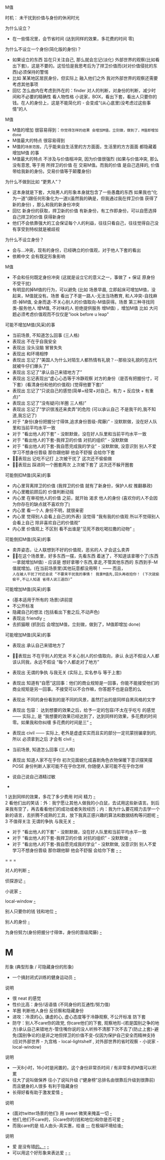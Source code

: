 
M值

时机：
未干扰到价值与身份的休闲时光

为什么设立？
- 在一些情况里，会节省时间 (达到同样的效果，多花费的时间 零[)](https://www.v2ex.com/notes/28779)

为什么不设立一个身份(简化版的身份)？
- 如果设立的东西 旨在只关注自己, 那么就会忘记(淡化) 外部世界的观察(比如看出下套)，这是不要的。这恰恰是我思考后为了捍卫价值而(对对价值侵扰的东西)必须保持的警惕
- 比如 某某地区居民身份，但实际上 融入他们之外 我对外部世界的观察还需要考虑其他事项
- 回忆 怎么由内在考虑到外在的：finder 对人的判断，对身份的判断，减少时间和不必要的精确性 看人物性格 小说家，BOX，看出下套，看出人只要你的钱。在人的身份上，这是不能简化的 - 会变成“(从心底里)没考虑过这些事情”的人

M值
- M值的增加 很容易得到：`你觉得怎样的结果 会增加M值，立刻做，做到了，M值即增加 done`
- M值最大的特点 很容易得到
- M值的`场景范围`，几乎能来自生活里的方方面面，生活里的方方面面 都隐藏着 增加M值 的事
- M值最大的特点 不涉及与价值相冲突, 因为价值很强烈 (如果与价值冲突, 那么没有意思, 等于用 所捍卫的价值 在 交易M值。而我的价值 是自己选择的, 价值带给我新的身份。交易价值等于颠覆身份)

为什么不做到比如 “更男人”？
- 这本身就是下套，大陆男人的形象本身就包含了一些愚蠢的东西 如果我也“化为一道”(跟任何形象化为一道)(虽然我的确是，但我通过我在捍卫价值 获得了新的身份) ，那么和我的新身份冲突
- 回忆 新身份的获取，捍卫新的价值 有新身份，有工作即身份，可以自愿选择自己捍卫的价值 获得新身份
- 他们不会依靠强大的工会保证每个人的利益，往往只看自己，往往觉得自己没有享受到特权就是被歧视

为什么不设立身份？
- 会与...冲突，现有的身份，已经确立的价值观，对于他人下套的看出
- 依赖中文 会有既定形象影响

M值
- 不会和任何既定身份冲突 (这就是设立它的意义之一，事做了 + 保证 原身份 不受干扰)
- 有明显的掉M值的行为，可以避免 (比如 场景早晨, 立即起床可增加M值，没起来，M值就没有。场景 看出了不是一路人-无法当场教育, 和人冲突-自找麻烦-掉M值, 全身而退-不关心别人的价值取向-M值获得。场景 第三种寻找同类-服务他人 增M值, 不对味的人 拒绝提供服务 增M值) ，增加M值 比如 大问题必须考虑价值观而不仅仅是"look before u leap"

可能不增加M值(风采)的事
- 当前场景, 不知道怎么回事 (三人格)
- 表现出 不在乎自我安全
- 表现出 没头没脑 冒冒失失
- 表现出 和环境相悖
- 表现出 忘记了“美国人为什么对陌生人都热情有礼貌？--那些没礼貌的在古代就被牛仔们爆头了”
- 表现出 忘记了“承认自己来错地方了”
- 表现出 忘记表现出“虚心心态等于冷静观察 对方的身份（是否有把握份寸，可下套）(看清身份和他的价值观) (觉得他要下套)”
- 表现出 忘记了“只说自己的感觉(简单+经常+对自己，有力 + 反应快 + 有重点)”
- 表现出 忘记了“没有疑问(羊圈 三人格)”
- 表现出 忘记了“学识很浅还来卖弄”的危险 (可以承认自己 不是我干的,我不知道,我忘记了)
- 对于 “身份(身份把握分寸得体,追求身份晋级-爬藤)” - 没默默做，没在好人队里和当前平均水平一致
- 对于 “看出他人的下套” - 没默默做，没在好人队里和当前平均水平一致
- 对于 “看出他人的下套-我捍卫的价值 对抗的组织” - 没默默做
- 对于 “看出他人的下套-我自愿完成我的学业” - 没默默做, 没意识到 别人不爱学习不想身份晋级 那你跟他聊 他会不舒服 会给你下套
- 🚶🏻表现出 记吃不记打 上次被干扰了 这次还不偷偷做
- 🚶🏻表现出 踩进同一个圈套两次 上次被下套了 这次还不躲开圈套

可能倒扣M值(风采)的事
- 内心里背离捍卫的价值 (我捍卫的价值 就有了新身份，保护人权 推翻暴政)
- 内心里瞻前顾后的 价值判断动摇
- 内心里 在审视他人的价值 之前，就开始 渴求 他人的身份 (喜欢你的人不会因为你存在的缺点就不喜欢你了[)](https://github.com/7900ms/000nottheater_deserted_systemlibrary/blob/master/supplementary/term-Finder-给予匹配的方式.md#我就按合同办事自己挣钱。国家进步跟你有什么关系,你是赵家人?是你的国家么,你有选票么,我把人家当回事，人家把我当回事了吗,屠杀平民的)
- 内心里 看一个人 身份不明，就很亲密
- 内心里 觉得别人会看上自己(的外表) 没觉得 “我有我的价值观 所以不觉得别人会看上自己 除非喜欢自己的价值观”
- 内心里 价值观上 不区别 看不出谁是“见死不救吃喝拉撒的动物” [-](https://www.youtube.com/watch?v=zy5tBC2rwe0#见死不救吃喝拉撒的动物)

可能倒扣M值(风采)的事
- 卖弄姿态，让人联想到不好的价值观，恶劣的人 才会这么卖弄
- 🚶🏻在这个场景里，好多东西一摆，先看东西 着迷了，不知道该拿哪个了(东西一拿就增加M值) - 应该是 想好拿哪个东西,拿走,不管其他东西的 东西到手-M值就增加。(在当前场景里)其他玩意都没用啊！ —— 而且，<br>`人在被人干扰了时还会说 “不要来干扰我的事情！ 我拿M值先,回头再收拾你！ (下次就偷偷干,不让人知道 省得人说三道四)”`

可能增加M值(风采)的事
- (基本适用于所有的 场景)讲前提
- 不公开标准
- 隐藏自己的想法 (包括看出下套之后,不动声色)
- 表现出 friendly [-](https://youtu.be/QdMsjTOSfPg?t=1m42s)
- 去抓猫眼 (抓到后 会增加M值，立刻做，做到了，M值即增加 done)

可能增加M值(风采)的事
- 表现出 承认自己来错地方了
- 🚶🏻表现出 不在乎别人的党派 不关心别人的价值取向，承认 永远不假设人人都该认同我，永远不假设 “每个人都走对了地方”
- 表现出 无谓的争执 与我无关 (实际上, 实名参与 等于上套)
- 表现出 知道有“自愿”这回事：他们的商业规矩是一回事，你能不能接受他们的商业规矩是另一回事。不接受可以不合作嘛，你答题不也是自愿的么
- 表现出 不同的身份看到的是不同的风景，虽然打出的是同样自黑风格的文字
- 表现出 包容： 达到想要的效果之后，给予一定的包容/不太在乎吃亏 的感觉 —— 实际上, 是 “我想要的效果已经达到了，达到同样的效果，多花费的时间 零。如果我和你纠缠 多花费的时间是三” [-]()
- 表现出 civil —— 实际上, 老外是虚虚实实而且实的部分一定坑蒙拐骗拿到的, 所以 必须拿到之后 才会有 civil [-](https://github.com/7900ms/000nottheater_deserted_systemlibrary/blob/master/supplementary/term-心理-civil.md)
- 当前场景, 知道怎么回事 (三人格)
- 表现出 知道人家不在乎你 初次见面蜕化成喜剧角色衣物保暖下意识摆笑摆POSE 身份判断人家可能不在乎你怎样, 你随便人家可能不在乎你怎样
- 说自己说自己酒精过敏



-

1 达到同样的效果，多花了多少费用 时间 精力 [-](https://www.v2ex.com/notes/28779) <br>
2 看他们出的笑话：外：我宁愿让其他人做我的小白鼠，去试用这些新语言。到后来我有空了，再去看看他们的成功或者失败经历；内：我为什么要花精力去学一个新的语言，去折腾不成熟的工具，放下我真正感兴趣的算法和数据结构等问题呢 [-](http://www.yinwang.org/blog-cn/2017/05/23/kotlin#我宁愿让其他人做我的小白鼠，去试用这些新语言。到后来我有空了，再去看看他们的成功或者失败经历) <br>
3 不值得关注 无谓的争执 与我无关 [-](https://web.archive.org/web/20170308073446/http://www.yinwang.org/blog-cn/2013/03/07/linux-windows-mac#这些win-mac-linux系统的纷争基本上已经不关我什么事) <br>

- 对于 “看出他人的下套” - 没默默做，没在好人队里和当前平均水平一致
- 对于 “看出他人的下套-我捍卫的价值 对抗的组织” - 没默默做 [-](https://github.com/7900ms/000nottheater_deserted_systemlibrary/blob/master/supplementary/week-更上镜.md)
- 对于 “看出他人的下套-我自愿完成我的学业” - 没默默做, 没意识到 别人不爱学习不想身份晋级 那你跟他聊 他会不舒服 会给你下套 [-](https://github.com/7900ms/000nottheater_deserted_systemlibrary/tree/master/did/dido) [-](https://github.com/7900ms/000nottheater_deserted_systemlibrary/tree/master/did/jojo)

= = =

对人的判断 [-](https://github.com/7900ms/000nottheater_deserted_systemlibrary/blob/master/supplementary/term-Finder-你可能来错地方了.md)

侦探游记 [-](https://github.com/7900ms/000nottheater_deserted_systemlibrary/blob/master/supplementary/term-躲避后-侦探游记.md)

小说家 [-](https://github.com/7900ms/000nottheater_deserted_systemlibrary/blob/master/supplementary/term-人格-小说家.md#看出下套-人物性格)

local-window [-](https://github.com/7900ms/000nottheater_deserted_systemsoftware/tree/master/local-window)

别人只要你的钱 钱和地位 [-](https://github.com/7900ms/000nottheater_deserted_systemsoftware/tree/master/supplementary/term-robber)

别人的身份 [-](https://github.com/7900ms/000nottheater_deserted_systemsoftware/blob/master/local-lightshelf/羊圈.md#身份不明滚开)

为身份努力(身份把握分寸得体，身份的晋级爬藤) [-](https://github.com/7900ms/000nottheater_deserted_systemlibrary/blob/master/supplementary/week-照顾人.md#而不是照顾人)


# M

形象 (典型形象 / 可隐藏身份的形象)
- 一个搞封闭式训练的健身运动员 [-](https://github.com/7900ms/000nottheater_deserted_systemsoftware/tree/master/physical-physique#肯定和倒腾手机的不一样,肯定和多管闲事的大妈不一样,肯定和瞻前顾后的身份不明者不一样--都躲避了-防御型/空间型low-key)

说明
- 很 neat 的感觉
- 性价比高：身份/话语值 (不同身份的互通性/努力值)
- 羊圈 判断他人身份 反侦察和隐藏身份
- 进攻：冷漠的心, 谦虚的心, 虚心态度等于冷静观察, 不公开标准 防下套
- 防守：别人不care你的政党, 你care他们的下套, 观察地形-(若是国别之争的地方)承认自己来错地方-管住嘴你说的没人听拎不清那下次不去了(防止上套)-避免(国别争论的)是非之地但捍卫的价值不变-仅因为保护自己安全而精神支持 (应对外部世界 - 九宫格 - local-lightshelf , 对外部世界的省时观察 - 小说家 - local-window)

说明
- 一天8小时，16小时是闲置的，这个身份非常杀时间 / 有非常多的M值可以积累
- 往大了说叫做保养 往小了说叫升级 (“健身榜”总排名由很靠后升级到很靠前) 而且健身的人很多 有利于隐藏身份
- 长得好看有助于激发爱情 [-](https://twitter.com/GSWdelivery/status/878948629133762560#在一群人里的爱情,球队-Steph-Ayesha--兄弟你有16小时闲置的感觉-不一定找汤唯那样的-但个人素质综合M值一定是配得上汤唯的)

说明
- (面对twitter场景的他们) 用 sweet 微笑来掩盖一切 [-](https://twitter.com/Sabrina0527/status/877181958622658561#更加有力.通过捍卫价值得到新的身份-是自然的微笑--同时非常非常适合防止下套(微笑时头脑飞速运转)--同时非常非常适合-身份把握分寸-身份晋级爬藤)
- 他们,他们不care的，只care你的(钱和地位)和你是否可爱 [-](https://github.com/7900ms/000nottheater_deserted_systemsoftware/tree/master/supplementary/term-robber)
- 而我care的是 给人由头-真实惠，给谁 [-](http://w/#我可能很冲动地选择汤唯那样的女生作女友。汤唯是怎样的女生？被封杀过,以我认为不正当的理由。基本上周围人不会认同，这样等于主动把自己置于一个极端环境里)[-](http://w/主动把自己置于一个极端环境里,自动卡掉了很大一部分东西-我以承受这样的情况很OK-正合我意,巴不得卡掉那些.等于我给这个环境下了个套-我顺利解脱了.顺理成章地得到三人格里的新的规则和责任) 在极端环境给谁[-](http://www.1905.com/vod/play/85406.shtml#电影我们俩30:45#极端环境)

说明
- 爱 是没有错[的](#表达出爱，就是表达出对打压爱(爱人权爱自由)的行为的不屑与不耻和反对。这是考虑过防止下套的)[。](https://twitter.com/itsIvanOk/status/878688189027946496#——保护所爱--表达出爱，就是表达出对打压爱(爱人权爱自由)的行为的不屑与不耻和反对，保护爱--看出下套并反对下套)[-](https://twitter.com/itsIvanOk/status/878702152163745793#在现代社会,人是自愿结成族裔来保护自己的权利的,用法律保护人的权利,结成国家,爱自由就是要求你这块土地的执政党来保护人的权利) [-](http://www.australia.com/zh-hk/events/2016/february/sydney-mardi-gras.html)
- 可以用这个好形象来表达爱 [-](https://twitter.com/TomasinoWeb/status/878893558605824000#Pride2017inManilaPhilippines) [-](https://twitter.com/justlaughu/status/878991249969106944)




